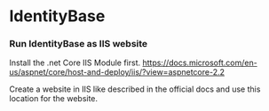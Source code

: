 # IdentityBase

### Run IdentityBase as IIS website

Install the .net Core IIS Module first.
https://docs.microsoft.com/en-us/aspnet/core/host-and-deploy/iis/?view=aspnetcore-2.2

Create a website in IIS like described in the official docs and use this
location for the website.